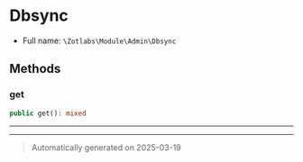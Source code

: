 
# Dbsync





* Full name: `\Zotlabs\Module\Admin\Dbsync`




## Methods


### get



```php
public get(): mixed
```












***


***
> Automatically generated on 2025-03-19
